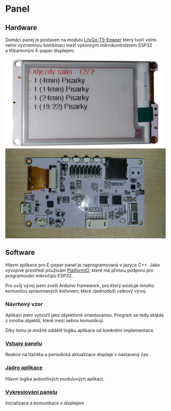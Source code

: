 # Panel

## Hardware

Domácí panej je postaven na modulu [LilyGo-T5-Epaper](https://github.com/Xinyuan-LilyGO/LilyGo-T5-Epaper-Series) který tvoří velmi velmi významnou kombinaci mezi výkonným mikrokontrolérem ESP32 a&nbsp;tříbarevným E-paper displejem.

![mhd](../media/panel/ttgo-front.png)
![](../media/panel/ttgo-back.jpg)
## Software

Hlavní aplikace pro E-paper panel je naprogramovaná v&nbsp;jazyce C++. Jako vývojové prostředí používám [PlatformIO](https://platformio.org/platformio-ide), které má přímou podporu pro programování mikročipu ESP32.

Pro svůj vývoj jsem zvolil Arduino framework, pro který existuje mnoho komunitou spravovaných knihoven, které zjednoduší celkový vývoj.


### Návrhový vzor

Aplikaci jsem vytvořil jako objektivně orientovanou. Program se tedy skládá z&nbsp;mnoha objektů, které mezi sebou komunikují.

Díky tomu je možné oddělit logiku aplikace od konkrétní implementace.

### [Vstupy panelu](vstup.md)

Reakce na tlačítka a&nbsp;periodická aktualizace displeje v&nbsp;nastavený čas .

### [Jádro aplikace](jadro.md)

Hlavní logika jednotlivých modulových aplikací.

### [Vykreslování panelu](vykreslovani.md)

Inicializace a&nbsp;komunikace s&nbsp;displejem
